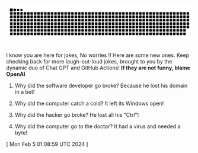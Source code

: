 <picture>
  <source media="(prefers-color-scheme: dark)" srcset="https://raw.githubusercontent.com/platane/platane/output/github-contribution-grid-snake-dark.svg">
  <source media="(prefers-color-scheme: light)" srcset="https://raw.githubusercontent.com/platane/platane/output/github-contribution-grid-snake.svg">
  <img alt="github contribution grid snake animation" src="https://raw.githubusercontent.com/platane/platane/output/github-contribution-grid-snake.svg">
</picture>


I know you are here for jokes, No worries !!
Here are some new ones. Keep checking back for more laugh-out-loud jokes, brought to you by the dynamic duo of Chat GPT and GitHub Actions! __If they are not funny, blame OpenAI__
 
1. Why did the software developer go broke? Because he lost his domain in a bet!

2. Why did the computer catch a cold? It left its Windows open!

3. Why did the hacker go broke? He lost all his "Ctrl"!

4. Why did the computer go to the doctor? It had a virus and needed a byte!
 
[ 
Mon Feb  5 01:08:59 UTC 2024
 ]
